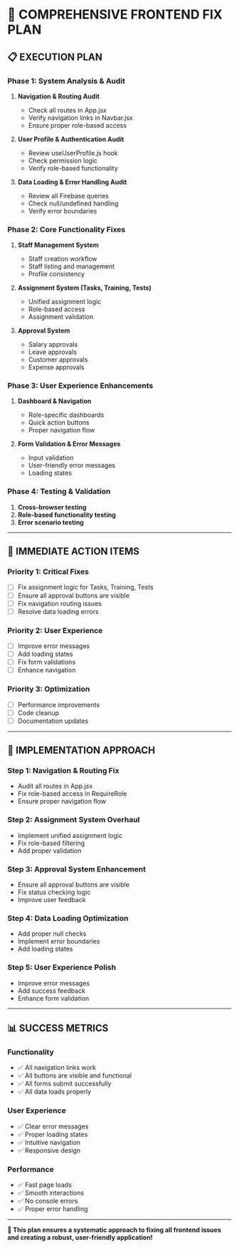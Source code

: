 # 🚀 COMPREHENSIVE FRONTEND FIX PLAN

## 📋 **EXECUTION PLAN**

### **Phase 1: System Analysis & Audit**
1. **Navigation & Routing Audit**
   - Check all routes in App.jsx
   - Verify navigation links in Navbar.jsx
   - Ensure proper role-based access

2. **User Profile & Authentication Audit**
   - Review useUserProfile.js hook
   - Check permission logic
   - Verify role-based functionality

3. **Data Loading & Error Handling Audit**
   - Review all Firebase queries
   - Check null/undefined handling
   - Verify error boundaries

### **Phase 2: Core Functionality Fixes**
1. **Staff Management System**
   - Staff creation workflow
   - Staff listing and management
   - Profile consistency

2. **Assignment System (Tasks, Training, Tests)**
   - Unified assignment logic
   - Role-based access
   - Assignment validation

3. **Approval System**
   - Salary approvals
   - Leave approvals
   - Customer approvals
   - Expense approvals

### **Phase 3: User Experience Enhancements**
1. **Dashboard & Navigation**
   - Role-specific dashboards
   - Quick action buttons
   - Proper navigation flow

2. **Form Validation & Error Messages**
   - Input validation
   - User-friendly error messages
   - Loading states

### **Phase 4: Testing & Validation**
1. **Cross-browser testing**
2. **Role-based functionality testing**
3. **Error scenario testing**

---

## 🎯 **IMMEDIATE ACTION ITEMS**

### **Priority 1: Critical Fixes**
- [ ] Fix assignment logic for Tasks, Training, Tests
- [ ] Ensure all approval buttons are visible
- [ ] Fix navigation routing issues
- [ ] Resolve data loading errors

### **Priority 2: User Experience**
- [ ] Improve error messages
- [ ] Add loading states
- [ ] Fix form validations
- [ ] Enhance navigation

### **Priority 3: Optimization**
- [ ] Performance improvements
- [ ] Code cleanup
- [ ] Documentation updates

---

## 🔧 **IMPLEMENTATION APPROACH**

### **Step 1: Navigation & Routing Fix**
- Audit all routes in App.jsx
- Fix role-based access in RequireRole
- Ensure proper navigation flow

### **Step 2: Assignment System Overhaul**
- Implement unified assignment logic
- Fix role-based filtering
- Add proper validation

### **Step 3: Approval System Enhancement**
- Ensure all approval buttons are visible
- Fix status checking logic
- Improve user feedback

### **Step 4: Data Loading Optimization**
- Add proper null checks
- Implement error boundaries
- Add loading states

### **Step 5: User Experience Polish**
- Improve error messages
- Add success feedback
- Enhance form validation

---

## 📊 **SUCCESS METRICS**

### **Functionality**
- ✅ All navigation links work
- ✅ All buttons are visible and functional
- ✅ All forms submit successfully
- ✅ All data loads properly

### **User Experience**
- ✅ Clear error messages
- ✅ Proper loading states
- ✅ Intuitive navigation
- ✅ Responsive design

### **Performance**
- ✅ Fast page loads
- ✅ Smooth interactions
- ✅ No console errors
- ✅ Proper error handling

---

**🚀 This plan ensures a systematic approach to fixing all frontend issues and creating a robust, user-friendly application!**

